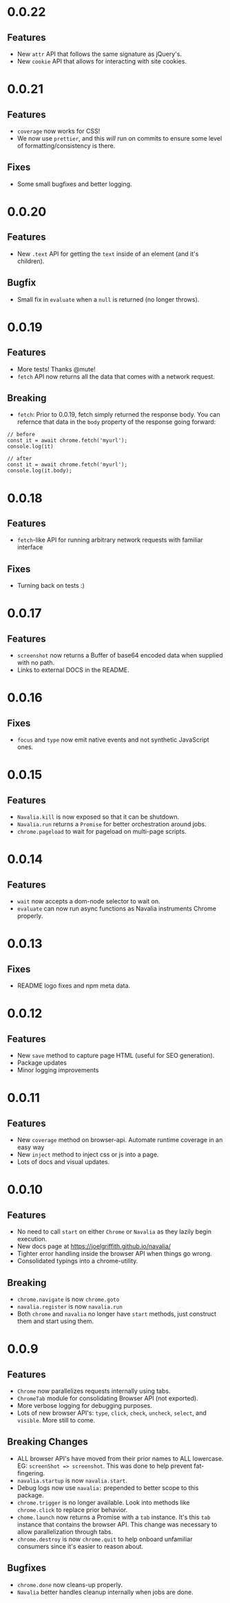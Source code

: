 # 0.0.22

## Features
- New `attr` API that follows the same signature as jQuery's.
- New `cookie` API that allows for interacting with site cookies.

# 0.0.21

## Features
- `coverage` now works for CSS!
- We now use `prettier`, and this _will_ run on commits to ensure some level of formatting/consistency is there.

## Fixes
- Some small bugfixes and better logging.

# 0.0.20

## Features
- New `.text` API for getting the `text` inside of an element (and it's children).

## Bugfix
- Small fix in `evaluate` when a `null` is returned (no longer throws).

# 0.0.19

## Features
- More tests! Thanks @mute!
- `fetch` API now returns all the data that comes with a network request.

## Breaking
- `fetch`: Prior to 0.0.19, fetch simply returned the response body. You can refernce that data in the `body` property of the response going forward:

```
// before
const it = await chrome.fetch('myurl');
console.log(it)

// after
const it = await chrome.fetch('myurl');
console.log(it.body);
```

# 0.0.18

## Features
- `fetch`-like API for running arbitrary network requests with familiar interface

## Fixes
- Turning back on tests :)

# 0.0.17

## Features
- `screenshot` now returns a Buffer of base64 encoded data when supplied with no path.
- Links to external DOCS in the README.

# 0.0.16

## Fixes
- `focus` and `type` now emit native events and not synthetic JavaScript ones.

# 0.0.15

## Features
- `Navalia.kill` is now exposed so that it can be shutdown.
- `Navalia.run` returns a `Promise` for better orchestration around jobs.
- `chrome.pageload` to wait for pageload on multi-page scripts.

# 0.0.14

## Features
- `wait` now accepts a dom-node selector to wait on.
- `evaluate` can now run async functions as Navalia instruments Chrome properly.

# 0.0.13

## Fixes
- README logo fixes and npm meta data.

# 0.0.12

## Features
- New `save` method to capture page HTML (useful for SEO generation).
- Package updates
- Minor logging improvements

# 0.0.11

## Features
- New `coverage` method on browser-api. Automate runtime coverage in an easy way
- New `inject` method to inject css or js into a page.
- Lots of docs and visual updates.

# 0.0.10

## Features
- No need to call `start` on either `Chrome` or `Navalia` as they lazily begin execution.
- New docs page at https://joelgriffith.github.io/navalia/
- Tighter error handling inside the browser API when things go wrong.
- Consolidated typings into a chrome-utility.

## Breaking
- `chrome.navigate` is now `chrome.goto`
- `navalia.register` is now `navalia.run`
- Both `chrome` and `navalia` no longer have `start` methods, just construct them and start using them.

# 0.0.9

## Features
- `Chrome` now parallelizes requests internally using tabs.
- `ChromeTab` module for consolidating Browser API (not exported).
- More verbose logging for debugging purposes.
- Lots of new browser API's: `type`, `click`, `check`, `uncheck`, `select`, and `visible`. More still to come.

## Breaking Changes
- ALL browser API's have moved from their prior names to ALL lowercase. EG: `screenShot => screenshot`. This was done to help prevent fat-fingering.
- `navalia.startup` is now `navalia.start`.
- Debug logs now use `navalia:` prepended to better scope to this package.
- `chrome.trigger` is no longer available. Look into methods like `chrome.click` to replace prior behavior.
- `chome.launch` now returns a Promise with a `tab` instance. It's this `tab` instance that contains the browser API. This change was necessary to allow parallelization through tabs.
- `chrome.destroy` is now `chrome.quit` to help onboard unfamiliar consumers since it's easier to reason about.

## Bugfixes
- `chrome.done` now cleans-up properly.
- `Navalia` better handles cleanup internally when jobs are done.
